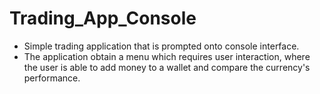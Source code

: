 # Trading_App_Console

- Simple trading application that is prompted onto console interface.
- The application obtain a menu which requires user interaction, where the user is able to add money to a wallet and compare the currency's performance.

